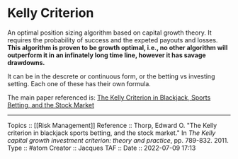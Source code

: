 # Kelly Criterion
An optimal position sizing algorithm based on capital growth theory. It requires the probability of success and the expeted payouts and losses. **This algorithm is proven to be growth optimal, i.e., no other algorithm will outperform it in an infinately long time line, however it has savage drawdowns.**

It can be in the descrete or continuous form, or the betting vs investing setting. Each one of these has their own formula. 

The main paper referenced is: [The Kelly Criterion in Blackjack, Sports Betting, and the Stock Market](https://www.eecs.harvard.edu/cs286r/courses/fall12/papers/Thorpe_KellyCriterion2007.pdf)

---
Topics :: [[Risk Management]]
Reference :: Thorp, Edward O. "The Kelly criterion in blackjack sports betting, and the stock market." In _The Kelly capital growth investment criterion: theory and practice_, pp. 789-832. 2011.
Type :: #atom
Creator :: Jacques
TAF ::
Date :: 2022-07-09 17:13